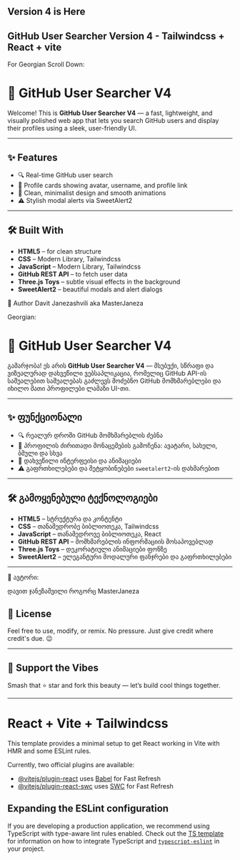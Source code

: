 ## Version 4 is Here

## GitHub User Searcher Version 4 - Tailwindcss + React + vite

For Georgian Scroll Down:

# 🚀 GitHub User Searcher V4

Welcome! This is **GitHub User Searcher V4** — a fast, lightweight, and visually polished web app that lets you search GitHub users and display their profiles using a sleek, user-friendly UI.

---

## ✨ Features

- 🔍 Real-time GitHub user search
- 👤 Profile cards showing avatar, username, and profile link
- 🎨 Clean, minimalist design and smooth animations
- ⚠️ Stylish modal alerts via SweetAlert2

---

## 🛠 Built With

- **HTML5** – for clean structure
- **CSS** – Modern Library, Tailwindcss
- **JavaScript** – Modern Library, Tailwindcss
- **GitHub REST API** – to fetch user data
- **Three.js Toys** – subtle visual effects in the background
- **SweetAlert2** – beautiful modals and alert dialogs

🤝 Author
 Davit Janezashvili aka MasterJaneza




Georgian:


# 🚀 GitHub User Searcher V4

გამარჯობა! ეს არის **GitHub User Searcher V4** — მსუბუქი, სწრაფი და ვიზუალურად დახვეწილი ვებსაპლიკაცია, რომელიც GitHub API-ის საშუალებით საშუალებას გაძლევს მოძებნო GitHub მომხმარებლები და იხილო მათი პროფილები ლამაზი UI-თი.

---

## ✨ ფუნქციონალი

- 🔍 რეალურ დროში GitHub მომხმარებლის ძებნა
- 👤 პროფილის ძირითადი მონაცემების გამოჩენა: ავატარი, სახელი, ბმული და სხვა
- 🎨 დახვეწილი ინტერფეისი და ანიმაციები
- ⚠️ გაფრთხილებები და შეტყობინებები `sweetalert2`-ის დახმარებით

---

## 🛠 გამოყენებული ტექნოლოგიები

- **HTML5** – სტრუქტურა და კონტენტი
- **CSS** – თანამედრობე ბიბლიოთეკა, Tailwindcss
- **JavaScript** – თანამედროვე ბიბლიოთეკა, React
- **GitHub REST API** – მომხმარებლის ინფორმაციის მოსაპოვებლად
- **Three.js Toys** – დეკორატიული ანიმაციები ფონზე
- **SweetAlert2** – ელეგანტური მოდალური ფანჯრები და გაფრთხილებები

---

🤝 ავტორი:

დავით ჯანეზაშვილი როგორც MasterJaneza


## 🧪 License

Feel free to use, modify, or remix. No pressure. Just give credit where credit's due. 😉

---


## 🚀 Support the Vibes  
Smash that ⭐ star and fork this beauty — let’s build cool things together.



-----------

# React + Vite + Tailwindcss

This template provides a minimal setup to get React working in Vite with HMR and some ESLint rules.

Currently, two official plugins are available:

- [@vitejs/plugin-react](https://github.com/vitejs/vite-plugin-react/blob/main/packages/plugin-react) uses [Babel](https://babeljs.io/) for Fast Refresh
- [@vitejs/plugin-react-swc](https://github.com/vitejs/vite-plugin-react/blob/main/packages/plugin-react-swc) uses [SWC](https://swc.rs/) for Fast Refresh

## Expanding the ESLint configuration

If you are developing a production application, we recommend using TypeScript with type-aware lint rules enabled. Check out the [TS template](https://github.com/vitejs/vite/tree/main/packages/create-vite/template-react-ts) for information on how to integrate TypeScript and [`typescript-eslint`](https://typescript-eslint.io) in your project.
